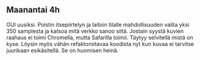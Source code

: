 ## Maanantai 4h
GUI uusiksi. Poistin itsepiirtelyn ja laitoin tilalle mahdollisuuden valita yksi 350 samplesta ja katsoa mitä verkko sanoo siitä. Jostain syystä kuvien raahaus ei toimi Chromella, mutta Safarilla toimii.
Täytyy selvitellä mistä on kyse. Löysin myös vähän refaktoroitavaa koodista nyt kun kuvaa ei tarvitse juurikaan esikäsitellä. Se on huomisen heinä.

